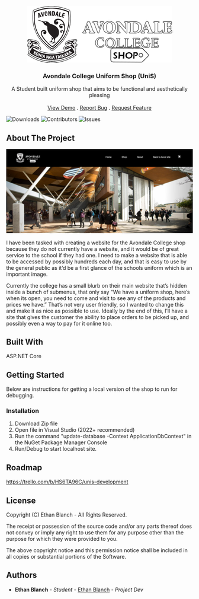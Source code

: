 <br/>
<p align="center">
  <a href="https://github.com/ac111532/UniS">
    <img src="Avcoly.png" alt="Logo" width="391" height="152">
  </a>

  <h3 align="center">Avondale College Uniform Shop (UniS)</h3>

  <p align="center">
    A Student built uniform shop that aims to be functional and aesthetically pleasing 
    <br/>
    <br/>
    <a href="https://github.com/ac111532/UniS">View Demo</a>
    .
    <a href="https://github.com/ac111532/UniS/issues">Report Bug</a>
    .
    <a href="https://github.com/ac111532/UniS/issues">Request Feature</a>
  </p>
</p>

![Downloads](https://img.shields.io/github/downloads/ac111532/UniS/total) ![Contributors](https://img.shields.io/github/contributors/ac111532/UniS?color=dark-green) ![Issues](https://img.shields.io/github/issues/ac111532/UniS) 

## About The Project

![Screen Shot](bannerreadme.png)

I have been tasked with creating a website for the Avondale College shop because they do not currently have a website, and it would be of great service to the school if they had one. I need to make a website that is able to be accessed by possibly hundreds each day, and that is easy to use by the general public as it’d be a first glance of the schools uniform which is an important image.

Currently the college has a small blurb on their main website that’s hidden inside a bunch of submenus, that only say “We have a uniform shop, here’s when its open, you need to come and visit to see any of the products and prices we have.” That’s not very user friendly, so I wanted to change this and make it as nice as possible to use. Ideally by the end of this, I’ll have a site that gives the customer the ability to place orders to be picked up, and possibly even a way to pay for it online too.


## Built With

ASP.NET Core

## Getting Started

Below are instructions for getting a local version of the shop to run for debugging.

### Installation

1. Download Zip file
2. Open file in Visual Studio (2022+ recommended)
3. Run the command "update-database -Context ApplicationDbContext" in the NuGet Package Manager Console
5. Run/Debug to start localhost site.

## Roadmap

https://trello.com/b/HS6TA96C/unis-development


## License

Copyright (C) Ethan Blanch - All Rights Reserved.

The receipt or possession of the source code and/or any parts thereof does not convey or imply any right to use them
for any purpose other than the purpose for which they were provided to you.

The above copyright notice and this permission notice shall be included in all copies or substantial portions of the Software.

## Authors

* **Ethan Blanch** - *Student* - [Ethan Blanch](https://github.com/ac111532) - *Project Dev*

